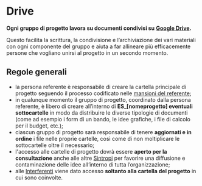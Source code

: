 # Drive

**Ogni gruppo di progetto lavora su documenti condivisi su** [**Google Drive**](https://drive.google.com/drive/folders/1cySo5HODS4Sp-cpER9TEYcMlOs7Y\_ZDw)**.**

Questo facilita la scrittura, la condivisione e l’archiviazione dei vari materiali con ogni componente del gruppo e aiuta a far allineare più efficacemente persone che vogliano unirsi al progetto in un secondo momento.&#x20;

## Regole generali

* la persona referente è responsabile di creare la cartella principale di progetto seguendo il processo codificato nelle [mansioni del referente](../progetti/mansioni-referente.md);
* in qualunque momento il gruppo di progetto, coordinato dalla persona referente, è libero di creare all’interno di **ES\_\[nomeprogetto] eventuali sottocartelle** in modo da distribuire le diverse tipologie di documenti (come ad esempio i form di un bando, le idee grafiche, i file di calcolo per il budget, etc.);&#x20;
* ciascun gruppo di progetto sarà responsabile di tenere **aggiornati e in ordine** i file nelle proprie cartelle, così come di non moltiplicare le sottocartelle oltre il necessario;
* l'accesso alle cartelle di progetto dovrà essere **aperto per la consultazione** anche alle altre [Sintropi](../../lecosistema/le-identita/sintropi.md) per favorire una diffusione e contaminazione delle idee all’interno di tutta l’organizzazione;&#x20;
* alle [Interferenti](../../lecosistema/le-identita/interferenti.md) viene dato accesso **soltanto alla cartella del progetto** in cui sono coinvolte.
